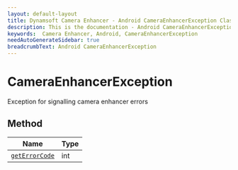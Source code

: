 ```yaml
---
layout: default-layout
title: Dynamsoft Camera Enhancer - Android CameraEnhancerException Class
description: This is the documentation - Android CameraEnhancerException Class page of Dynamsoft Camera Enhancer.
keywords:  Camera Enhancer, Android, CameraEnhancerException
needAutoGenerateSidebar: true
breadcrumbText: Android CameraEnhancerException
---
```


# CameraEnhancerException

Exception for signalling camera enhancer errors

## Method

| Name | Type |
|------|------|
| [`getErrorCode`]() | int |
